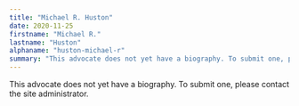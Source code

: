 ```yaml
---
title: "Michael R. Huston"
date: 2020-11-25
firstname: "Michael R."
lastname: "Huston"
alphaname: "huston-michael-r"
summary: "This advocate does not yet have a biography. To submit one, please contact the site administrator."
---
```

This advocate does not yet have a biography. To submit one, please contact the site administrator.

